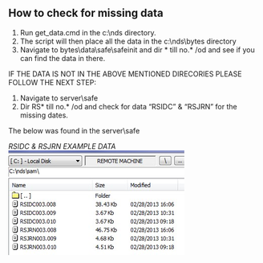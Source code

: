 ## How to check for missing data ##

1.	Run get_data.cmd in the c:\nds directory.
2.	The script will then place all the data in the c:\nds\bytes directory
3.	Navigate to bytes\data\safe\safeinit and dir * till no.* /od and see if you can find the data in there.

IF THE DATA IS NOT IN THE ABOVE MENTIONED DIRECORIES   PLEASE FOLLOW THE NEXT STEP:
1.	Navigate to server\safe
2.	Dir RS* till no.* /od and check for data “RSIDC” & “RSJRN” for the missing dates.

The below was found in the server\safe

*RSIDC & RSJRN EXAMPLE DATA*
![** RSIDC & RSJRN EXAMPLE DATA ** ](data.jpg)
